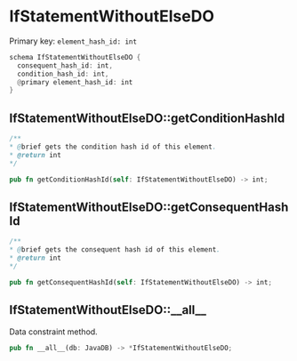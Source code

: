 # IfStatementWithoutElseDO

Primary key: `element_hash_id: int`

```rust
schema IfStatementWithoutElseDO {
  consequent_hash_id: int,
  condition_hash_id: int,
  @primary element_hash_id: int
}
```
## IfStatementWithoutElseDO::getConditionHashId

```java
/**
* @brief gets the condition hash id of this element.
* @return int
*/
```
```rust
pub fn getConditionHashId(self: IfStatementWithoutElseDO) -> int;
```
## IfStatementWithoutElseDO::getConsequentHashId

```java
/**
* @brief gets the consequent hash id of this element.
* @return int
*/
```
```rust
pub fn getConsequentHashId(self: IfStatementWithoutElseDO) -> int;
```
## IfStatementWithoutElseDO::\_\_all\_\_

Data constraint method.

```rust
pub fn __all__(db: JavaDB) -> *IfStatementWithoutElseDO;
```
